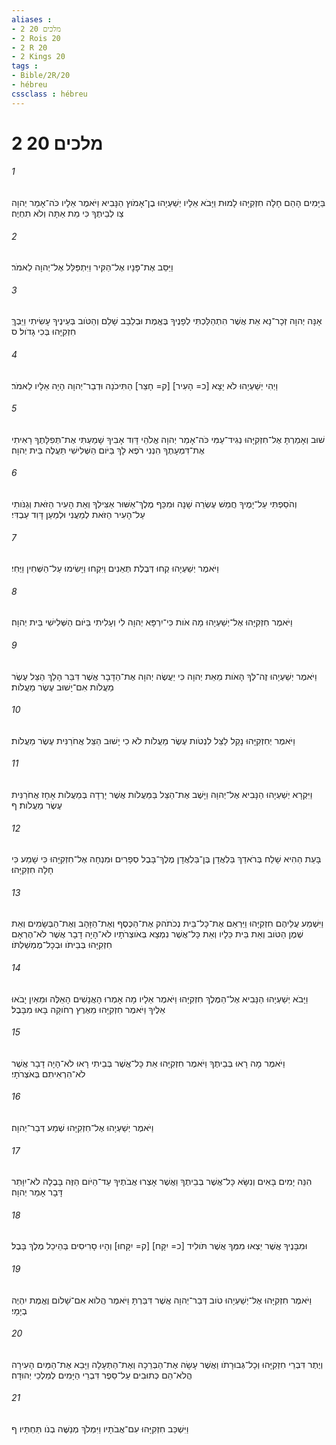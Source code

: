 ```yaml
---
aliases : 
- 2 מלכים 20
- 2 Rois 20
- 2 R 20
- 2 Kings 20
tags : 
- Bible/2R/20
- hébreu
cssclass : hébreu
---
```


# 2 מלכים 20

###### 1
בַּיָּמִים הָהֵם חָלָה חִזְקִיָּהוּ לָמוּת וַיָּבֹא אֵלָיו יְשַׁעְיָהוּ בֶן־אָמֹוץ הַנָּבִיא וַיֹּאמֶר אֵלָיו כֹּה־אָמַר יְהוָה צַו לְבֵיתֶךָ כִּי מֵת אַתָּה וְלֹא תִחְיֶה׃
###### 2
וַיַּסֵּב אֶת־פָּנָיו אֶל־הַקִּיר וַיִּתְפַּלֵּל אֶל־יְהוָה לֵאמֹר׃
###### 3
אָנָּה יְהוָה זְכָר־נָא אֵת אֲשֶׁר הִתְהַלַּכְתִּי לְפָנֶיךָ בֶּאֱמֶת וּבְלֵבָב שָׁלֵם וְהַטֹּוב בְּעֵינֶיךָ עָשִׂיתִי וַיֵּבְךְּ חִזְקִיָּהוּ בְּכִי גָדֹול׃ ס
###### 4
וַיְהִי יְשַׁעְיָהוּ לֹא יָצָא [כ= הָעִיר] [ק= חָצֵר] הַתִּיכֹנָה וּדְבַר־יְהוָה הָיָה אֵלָיו לֵאמֹר׃
###### 5
שׁוּב וְאָמַרְתָּ אֶל־חִזְקִיָּהוּ נְגִיד־עַמִּי כֹּה־אָמַר יְהוָה אֱלֹהֵי דָּוִד אָבִיךָ שָׁמַעְתִּי אֶת־תְּפִלָּתֶךָ רָאִיתִי אֶת־דִּמְעָתֶךָ הִנְנִי רֹפֶא לָךְ בַּיֹּום הַשְּׁלִישִׁי תַּעֲלֶה בֵּית יְהוָה׃
###### 6
וְהֹסַפְתִּי עַל־יָמֶיךָ חֲמֵשׁ עֶשְׂרֵה שָׁנָה וּמִכַּף מֶלֶךְ־אַשּׁוּר אַצִּילְךָ וְאֵת הָעִיר הַזֹּאת וְגַנֹּותִי עַל־הָעִיר הַזֹּאת לְמַעֲנִי וּלְמַעַן דָּוִד עַבְדִּי׃
###### 7
וַיֹּאמֶר יְשַׁעְיָהוּ קְחוּ דְּבֶלֶת תְּאֵנִים וַיִּקְחוּ וַיָּשִׂימוּ עַל־הַשְּׁחִין וַיֶּחִי׃
###### 8
וַיֹּאמֶר חִזְקִיָּהוּ אֶל־יְשַׁעְיָהוּ מָה אֹות כִּי־יִרְפָּא יְהוָה לִי וְעָלִיתִי בַּיֹּום הַשְּׁלִישִׁי בֵּית יְהוָה׃
###### 9
וַיֹּאמֶר יְשַׁעְיָהוּ זֶה־לְּךָ הָאֹות מֵאֵת יְהוָה כִּי יַעֲשֶׂה יְהוָה אֶת־הַדָּבָר אֲשֶׁר דִּבֵּר הָלַךְ הַצֵּל עֶשֶׂר מַעֲלֹות אִם־יָשׁוּב עֶשֶׂר מַעֲלֹות׃
###### 10
וַיֹּאמֶר יְחִזְקִיָּהוּ נָקֵל לַצֵּל לִנְטֹות עֶשֶׂר מַעֲלֹות לֹא כִי יָשׁוּב הַצֵּל אֲחֹרַנִּית עֶשֶׂר מַעֲלֹות׃
###### 11
וַיִּקְרָא יְשַׁעְיָהוּ הַנָּבִיא אֶל־יְהוָה וַיָּשֶׁב אֶת־הַצֵּל בַּמַּעֲלֹות אֲשֶׁר יָרְדָה בְּמַעֲלֹות אָחָז אֲחֹרַנִּית עֶשֶׂר מַעֲלֹות׃ ף
###### 12
בָּעֵת הַהִיא שָׁלַח בְּרֹאדַךְ בַּלְאֲדָן בֶּן־בַּלְאֲדָן מֶלֶךְ־בָּבֶל סְפָרִים וּמִנְחָה אֶל־חִזְקִיָּהוּ כִּי שָׁמַע כִּי חָלָה חִזְקִיָּהוּ׃
###### 13
וַיִּשְׁמַע עֲלֵיהֶם חִזְקִיָּהוּ וַיַּרְאֵם אֶת־כָּל־בֵּית נְכֹתֹהק אֶת־הַכֶּסֶף וְאֶת־הַזָּהָב וְאֶת־הַבְּשָׂמִים וְאֵת שֶׁמֶן הַטֹּוב וְאֵת בֵּית כֵּלָיו וְאֵת כָּל־אֲשֶׁר נִמְצָא בְּאֹוצְרֹתָיו לֹא־הָיָה דָבָר אֲשֶׁר לֹא־הֶרְאָם חִזְקִיָּהוּ בְּבֵיתֹו וּבְכָל־מֶמְשַׁלְתֹּו׃
###### 14
וַיָּבֹא יְשַׁעְיָהוּ הַנָּבִיא אֶל־הַמֶּלֶךְ חִזְקִיָּהוּ וַיֹּאמֶר אֵלָיו מָה אָמְרוּ הָאֲנָשִׁים הָאֵלֶּה וּמֵאַיִן יָבֹאוּ אֵלֶיךָ וַיֹּאמֶר חִזְקִיָּהוּ מֵאֶרֶץ רְחֹוקָה בָּאוּ מִבָּבֶל׃
###### 15
וַיֹּאמֶר מָה רָאוּ בְּבֵיתֶךָ וַיֹּאמֶר חִזְקִיָּהוּ אֵת כָּל־אֲשֶׁר בְּבֵיתִי רָאוּ לֹא־הָיָה דָבָר אֲשֶׁר לֹא־הִרְאִיתִם בְּאֹצְרֹתָי׃
###### 16
וַיֹּאמֶר יְשַׁעְיָהוּ אֶל־חִזְקִיָּהוּ שְׁמַע דְּבַר־יְהוָה׃
###### 17
הִנֵּה יָמִים בָּאִים וְנִשָּׂא כָּל־אֲשֶׁר בְּבֵיתֶךָ וַאֲשֶׁר אָצְרוּ אֲבֹתֶיךָ עַד־הַיֹּום הַזֶּה בָּבֶלָה לֹא־יִוָּתֵר דָּבָר אָמַר יְהוָה׃
###### 18
וּמִבָּנֶיךָ אֲשֶׁר יֵצְאוּ מִמְּךָ אֲשֶׁר תֹּולִיד [כ= יִקָּח] [ק= יִקָּחוּ] וְהָיוּ סָרִיסִים בְּהֵיכַל מֶלֶךְ בָּבֶל׃
###### 19
וַיֹּאמֶר חִזְקִיָּהוּ אֶל־יְשַׁעְיָהוּ טֹוב דְּבַר־יְהוָה אֲשֶׁר דִּבַּרְתָּ וַיֹּאמֶר הֲלֹוא אִם־שָׁלֹום וֶאֱמֶת יִהְיֶה בְיָמָי׃
###### 20
וְיֶתֶר דִּבְרֵי חִזְקִיָּהוּ וְכָל־גְּבוּרָתֹו וַאֲשֶׁר עָשָׂה אֶת־הַבְּרֵכָה וְאֶת־הַתְּעָלָה וַיָּבֵא אֶת־הַמַּיִם הָעִירָה הֲלֹא־הֵם כְּתוּבִים עַל־סֵפֶר דִּבְרֵי הַיָּמִים לְמַלְכֵי יְהוּדָה׃
###### 21
וַיִּשְׁכַּב חִזְקִיָּהוּ עִם־אֲבֹתָיו וַיִּמְלֹךְ מְנַשֶּׁה בְנֹו תַּחְתָּיו׃ ף

